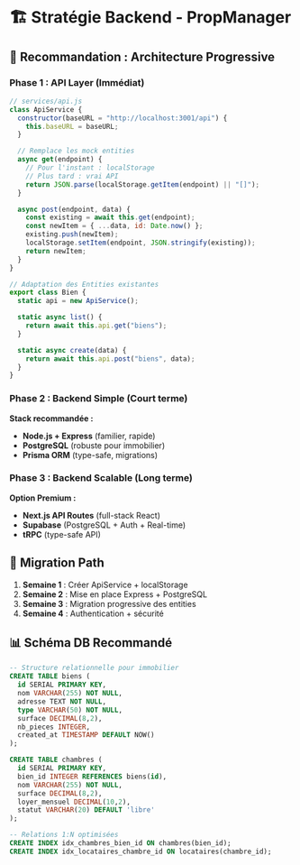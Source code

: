 # 🏗️ Stratégie Backend - PropManager

## 🎯 Recommandation : Architecture Progressive

### **Phase 1 : API Layer (Immédiat)**

```javascript
// services/api.js
class ApiService {
  constructor(baseURL = "http://localhost:3001/api") {
    this.baseURL = baseURL;
  }

  // Remplace les mock entities
  async get(endpoint) {
    // Pour l'instant : localStorage
    // Plus tard : vrai API
    return JSON.parse(localStorage.getItem(endpoint) || "[]");
  }

  async post(endpoint, data) {
    const existing = await this.get(endpoint);
    const newItem = { ...data, id: Date.now() };
    existing.push(newItem);
    localStorage.setItem(endpoint, JSON.stringify(existing));
    return newItem;
  }
}

// Adaptation des Entities existantes
export class Bien {
  static api = new ApiService();

  static async list() {
    return await this.api.get("biens");
  }

  static async create(data) {
    return await this.api.post("biens", data);
  }
}
```

### **Phase 2 : Backend Simple (Court terme)**

**Stack recommandée :**

- **Node.js + Express** (familier, rapide)
- **PostgreSQL** (robuste pour immobilier)
- **Prisma ORM** (type-safe, migrations)

### **Phase 3 : Backend Scalable (Long terme)**

**Option Premium :**

- **Next.js API Routes** (full-stack React)
- **Supabase** (PostgreSQL + Auth + Real-time)
- **tRPC** (type-safe API)

## 🚀 Migration Path

1. **Semaine 1** : Créer ApiService + localStorage
2. **Semaine 2** : Mise en place Express + PostgreSQL
3. **Semaine 3** : Migration progressive des entities
4. **Semaine 4** : Authentication + sécurité

## 📊 Schéma DB Recommandé

```sql
-- Structure relationnelle pour immobilier
CREATE TABLE biens (
  id SERIAL PRIMARY KEY,
  nom VARCHAR(255) NOT NULL,
  adresse TEXT NOT NULL,
  type VARCHAR(50) NOT NULL,
  surface DECIMAL(8,2),
  nb_pieces INTEGER,
  created_at TIMESTAMP DEFAULT NOW()
);

CREATE TABLE chambres (
  id SERIAL PRIMARY KEY,
  bien_id INTEGER REFERENCES biens(id),
  nom VARCHAR(255) NOT NULL,
  surface DECIMAL(8,2),
  loyer_mensuel DECIMAL(10,2),
  statut VARCHAR(20) DEFAULT 'libre'
);

-- Relations 1:N optimisées
CREATE INDEX idx_chambres_bien_id ON chambres(bien_id);
CREATE INDEX idx_locataires_chambre_id ON locataires(chambre_id);
```
